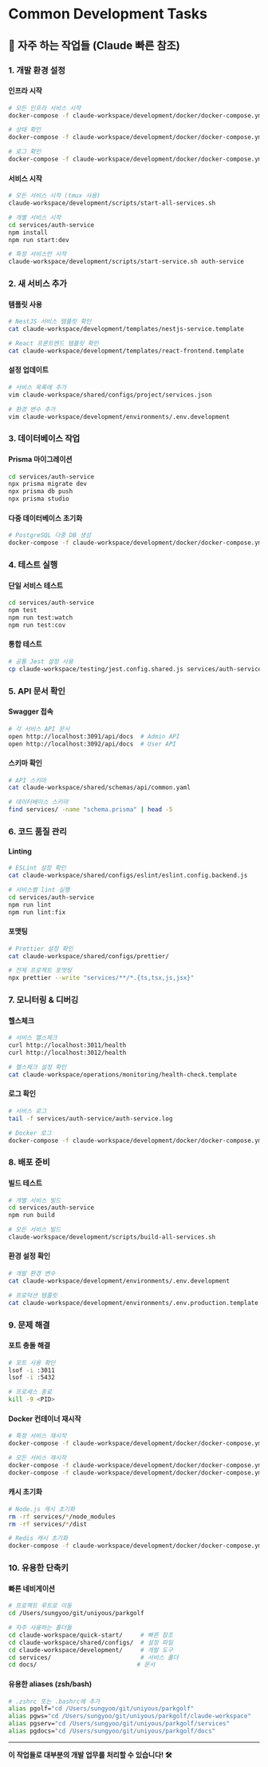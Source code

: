 # Common Development Tasks

## 🚀 자주 하는 작업들 (Claude 빠른 참조)

### 1. 개발 환경 설정

#### 인프라 시작
```bash
# 모든 인프라 서비스 시작
docker-compose -f claude-workspace/development/docker/docker-compose.yml up -d

# 상태 확인
docker-compose -f claude-workspace/development/docker/docker-compose.yml ps

# 로그 확인
docker-compose -f claude-workspace/development/docker/docker-compose.yml logs -f postgres
```

#### 서비스 시작
```bash
# 모든 서비스 시작 (tmux 사용)
claude-workspace/development/scripts/start-all-services.sh

# 개별 서비스 시작
cd services/auth-service
npm install
npm run start:dev

# 특정 서비스만 시작
claude-workspace/development/scripts/start-service.sh auth-service
```

### 2. 새 서비스 추가

#### 템플릿 사용
```bash
# NestJS 서비스 템플릿 확인
cat claude-workspace/development/templates/nestjs-service.template

# React 프론트엔드 템플릿 확인
cat claude-workspace/development/templates/react-frontend.template
```

#### 설정 업데이트
```bash
# 서비스 목록에 추가
vim claude-workspace/shared/configs/project/services.json

# 환경 변수 추가
vim claude-workspace/development/environments/.env.development
```

### 3. 데이터베이스 작업

#### Prisma 마이그레이션
```bash
cd services/auth-service
npx prisma migrate dev
npx prisma db push
npx prisma studio
```

#### 다중 데이터베이스 초기화
```bash
# PostgreSQL 다중 DB 생성
docker-compose -f claude-workspace/development/docker/docker-compose.yml exec postgres psql -U parkgolf -d parkgolf -c "SELECT datname FROM pg_database;"
```

### 4. 테스트 실행

#### 단일 서비스 테스트
```bash
cd services/auth-service
npm test
npm run test:watch
npm run test:cov
```

#### 통합 테스트
```bash
# 공통 Jest 설정 사용
cp claude-workspace/testing/jest.config.shared.js services/auth-service/jest.config.js
```

### 5. API 문서 확인

#### Swagger 접속
```bash
# 각 서비스 API 문서
open http://localhost:3091/api/docs  # Admin API
open http://localhost:3092/api/docs  # User API
```

#### 스키마 확인
```bash
# API 스키마
cat claude-workspace/shared/schemas/api/common.yaml

# 데이터베이스 스키마
find services/ -name "schema.prisma" | head -5
```

### 6. 코드 품질 관리

#### Linting
```bash
# ESLint 설정 확인
cat claude-workspace/shared/configs/eslint/eslint.config.backend.js

# 서비스별 lint 실행
cd services/auth-service
npm run lint
npm run lint:fix
```

#### 포맷팅
```bash
# Prettier 설정 확인
cat claude-workspace/shared/configs/prettier/

# 전체 프로젝트 포맷팅
npx prettier --write "services/**/*.{ts,tsx,js,jsx}"
```

### 7. 모니터링 & 디버깅

#### 헬스체크
```bash
# 서비스 헬스체크
curl http://localhost:3011/health
curl http://localhost:3012/health

# 헬스체크 설정 확인
cat claude-workspace/operations/monitoring/health-check.template
```

#### 로그 확인
```bash
# 서비스 로그
tail -f services/auth-service/auth-service.log

# Docker 로그
docker-compose -f claude-workspace/development/docker/docker-compose.yml logs -f nats
```

### 8. 배포 준비

#### 빌드 테스트
```bash
# 개별 서비스 빌드
cd services/auth-service
npm run build

# 모든 서비스 빌드
claude-workspace/development/scripts/build-all-services.sh
```

#### 환경 설정 확인
```bash
# 개발 환경 변수
cat claude-workspace/development/environments/.env.development

# 프로덕션 템플릿
cat claude-workspace/development/environments/.env.production.template
```

### 9. 문제 해결

#### 포트 충돌 해결
```bash
# 포트 사용 확인
lsof -i :3011
lsof -i :5432

# 프로세스 종료
kill -9 <PID>
```

#### Docker 컨테이너 재시작
```bash
# 특정 서비스 재시작
docker-compose -f claude-workspace/development/docker/docker-compose.yml restart postgres

# 모든 서비스 재시작
docker-compose -f claude-workspace/development/docker/docker-compose.yml down
docker-compose -f claude-workspace/development/docker/docker-compose.yml up -d
```

#### 캐시 초기화
```bash
# Node.js 캐시 초기화
rm -rf services/*/node_modules
rm -rf services/*/dist

# Redis 캐시 초기화
docker-compose -f claude-workspace/development/docker/docker-compose.yml exec redis redis-cli FLUSHALL
```

### 10. 유용한 단축키

#### 빠른 네비게이션
```bash
# 프로젝트 루트로 이동
cd /Users/sungyoo/git/uniyous/parkgolf

# 자주 사용하는 폴더들
cd claude-workspace/quick-start/     # 빠른 참조
cd claude-workspace/shared/configs/  # 설정 파일
cd claude-workspace/development/     # 개발 도구
cd services/                         # 서비스 폴더
cd docs/                            # 문서
```

#### 유용한 aliases (zsh/bash)
```bash
# .zshrc 또는 .bashrc에 추가
alias pgolf="cd /Users/sungyoo/git/uniyous/parkgolf"
alias pgws="cd /Users/sungyoo/git/uniyous/parkgolf/claude-workspace"
alias pgserv="cd /Users/sungyoo/git/uniyous/parkgolf/services"
alias pgdocs="cd /Users/sungyoo/git/uniyous/parkgolf/docs"
```

---

**이 작업들로 대부분의 개발 업무를 처리할 수 있습니다! 🛠️**